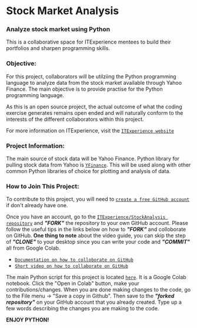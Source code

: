 # Stock Market Analysis
### Analyze stock market using Python

This is a collaborative space for ITExperience mentees to build their portfolios and sharpen programming skills. 

### Objective:

For this project, collaborators will be utilziing the Python programming language to analyze data from the stock market available through Yahoo Finance. The main objective is to provide practise for the Python programming language. 

As this is an open source project, the actual outcome of what the coding exercise generates remains open ended and will naturally conform to the interests of the different collaborators within this project.

For more information on ITExperience, visit the [`ITExperience website`](https://itexperience.org/ "ITExperience Website")

### Project Information:

The main source of stock data will be Yahoo Finance. Python library for pulling stock data from Yahoo is [`YFinance`](https://pypi.org/project/yfinance "YFinance Documentation"). This will be used along with other common Python libraries of choice for plotting and analysis of data.

### How to Join This Project:

To contribute to this project, you will need to [`create a free GitHub account`](https://github.com/join "Join GitHub") if don't already have one. 

Once you have an account, go to the [`ITExperience/StockAnalysis repository`](https://github.com/itexperienceincacc/StockAnalysis "ITExperience Repo") and **_"FORK"_** the repository to your own GitHub account. Please follow the useful tips in the links below on how to **_"FORK"_** and colloborate on GitHub. **One thing to note** about the video guide, you can skip the  step of **_"CLONE"_** to your desktop since you can write your code and **_"COMMIT"_** all from Google Colab.

- [`Documentation on how to colloborate on GitHub`](https://gist.github.com/MarcDiethelm/7303312 "How To GitHub - Documentation")
- [`Short video on how to collaborate on GitHub`](https://www.youtube.com/watch?v=HbSjyU2vf6Y "How to GitHub - Video")

The main Python script for this project is located [`here`](https://github.com/itexperienceincacc/StockAnalysis/blob/Development/StockMarketAnalysis.ipynb). It is a Google Colab notebook. Click the "Open in Colab" button, make your contributions/changes. When you are done making changes to the code, go to the File menu -> "Save a copy in Github". Then save to the **_"forked repository"_** on your GitHub account that you already created. Type up a few words describing the changes you are making to the code.

**ENJOY PYTHON!**
